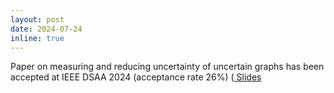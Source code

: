 ```yaml
---
layout: post
date: 2024-07-24
inline: true
---
```

Paper on measuring and reducing uncertainty of uncertain graphs has been accepted at IEEE DSAA 2024 (acceptance rate 26%) (<a href="{{ '/assets/pdf/DSAA24_slides.pdf' | relative_url}}"> Slides </a>
